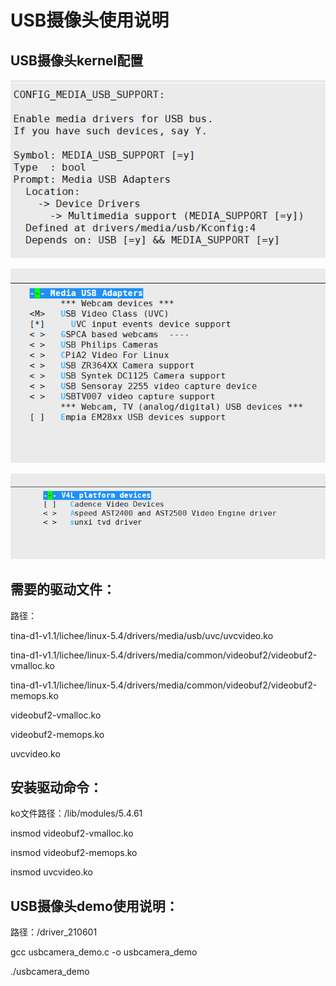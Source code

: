 # USB摄像头使用说明

## USB摄像头kernel配置

![USB摄像头配置](./USB摄像头配置.png)

![USB2](./USB2.png)

![USB3](./USB3.png)

## 需要的驱动文件：

路径：

tina-d1-v1.1/lichee/linux-5.4/drivers/media/usb/uvc/uvcvideo.ko

tina-d1-v1.1/lichee/linux-5.4/drivers/media/common/videobuf2/videobuf2-vmalloc.ko

tina-d1-v1.1/lichee/linux-5.4/drivers/media/common/videobuf2/videobuf2-memops.ko

videobuf2-vmalloc.ko

videobuf2-memops.ko

uvcvideo.ko

## 安装驱动命令：

ko文件路径：/lib/modules/5.4.61

insmod videobuf2-vmalloc.ko

insmod videobuf2-memops.ko

insmod uvcvideo.ko

## USB摄像头demo使用说明：

路径：/driver_210601

gcc usbcamera_demo.c -o usbcamera_demo

./usbcamera_demo





